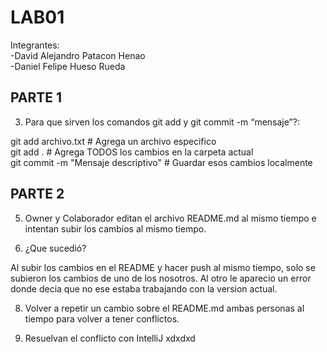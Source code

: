 ﻿# LAB01
Integrantes:  
-David Alejandro Patacon Henao    
-Daniel Felipe Hueso Rueda

## PARTE 1
3. Para que sirven los comandos git add y git commit -m “mensaje”?:

git add archivo.txt        # Agrega un archivo especifico  
git add .                  # Agrega TODOS los cambios en la carpeta actual  
git commit -m "Mensaje descriptivo" # Guardar esos cambios localmente  

## PARTE 2

5. Owner y Colaborador editan el archivo README.md al mismo tiempo e intentan subir los cambios al mismo tiempo.

6. ¿Que sucedió?

Al subir los cambios en el README y hacer push al mismo tiempo, solo se subieron los cambios de uno de los nosotros. Al otro le aparecio un error donde decia que no ese estaba trabajando con la version actual. 

8. Volver a repetir un cambio sobre el README.md ambas personas al tiempo para volver a tener conflictos.

9. Resuelvan el conflicto con IntelliJ
xdxdxd
   





